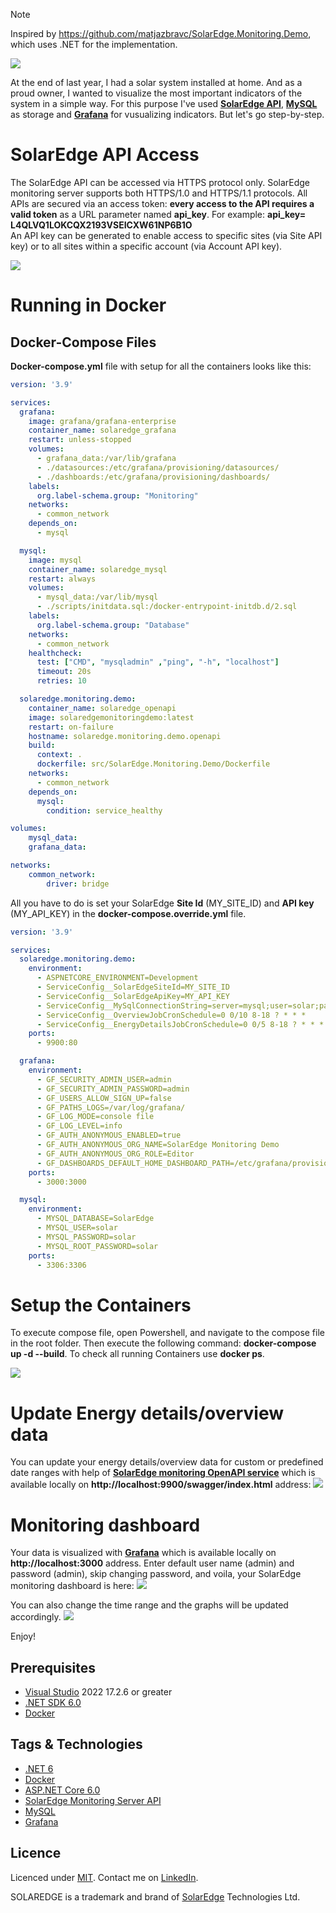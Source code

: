 > [!NOTE]  
> Inspired by https://github.com/matjazbravc/SolarEdge.Monitoring.Demo, which uses .NET for the implementation.


![](res/Title.png)

At the end of last year, I had a solar system installed at home. And as a proud owner, I wanted to visualize the most important indicators of the system in a simple way.
For this purpose I've used **[SolarEdge API](https://www.solaredge.com/sites/default/files//se_monitoring_api.pdf)**, **[MySQL](https://www.mysql.com/)** as storage and **[Grafana](https://grafana.com/)** for vusualizing indicators. But let's go step-by-step.

# SolarEdge API Access

The SolarEdge API can be accessed via HTTPS protocol only. SolarEdge monitoring server supports both HTTPS/1.0 and HTTPS/1.1 protocols. All APIs are secured via an access token: **every access to the API requires a valid token** as a URL parameter named **api_key**. For example: **api_key= L4QLVQ1LOKCQX2193VSEICXW61NP6B1O**  
An API key can be generated to enable access to specific sites (via Site API key) or to all sites within a specific account (via Account API key).

![](res/solaredge-api-key.png)

# Running in Docker

## Docker-Compose Files
**Docker-compose.yml** file with setup for all the containers looks like this:
```yml
version: '3.9'

services:
  grafana:
    image: grafana/grafana-enterprise
    container_name: solaredge_grafana
    restart: unless-stopped
    volumes:
      - grafana_data:/var/lib/grafana
      - ./datasources:/etc/grafana/provisioning/datasources/
      - ./dashboards:/etc/grafana/provisioning/dashboards/
    labels:
      org.label-schema.group: "Monitoring"    
    networks:
      - common_network
    depends_on: 
      - mysql

  mysql:
    image: mysql
    container_name: solaredge_mysql
    restart: always
    volumes:
      - mysql_data:/var/lib/mysql
      - ./scripts/initdata.sql:/docker-entrypoint-initdb.d/2.sql
    labels:
      org.label-schema.group: "Database"
    networks:
      - common_network
    healthcheck:
      test: ["CMD", "mysqladmin" ,"ping", "-h", "localhost"]
      timeout: 20s
      retries: 10

  solaredge.monitoring.demo:
    container_name: solaredge_openapi
    image: solaredgemonitoringdemo:latest
    restart: on-failure
    hostname: solaredge.monitoring.demo.openapi
    build:
      context: .
      dockerfile: src/SolarEdge.Monitoring.Demo/Dockerfile
    networks:
      - common_network
    depends_on: 
      mysql:
        condition: service_healthy

volumes:
    mysql_data:
    grafana_data:

networks:
    common_network:
        driver: bridge
```
All you have to do is set your SolarEdge **Site Id** (MY_SITE_ID) and **API key** (MY_API_KEY) in the **docker-compose.override.yml** file.
```yml
version: '3.9'

services:
  solaredge.monitoring.demo:
    environment:
      - ASPNETCORE_ENVIRONMENT=Development
      - ServiceConfig__SolarEdgeSiteId=MY_SITE_ID
      - ServiceConfig__SolarEdgeApiKey=MY_API_KEY
      - ServiceConfig__MySqlConnectionString=server=mysql;user=solar;password=solar;port=3306;database=SolarEdge;
      - ServiceConfig__OverviewJobCronSchedule=0 0/10 8-18 ? * * *
      - ServiceConfig__EnergyDetailsJobCronSchedule=0 0/5 8-18 ? * * *
    ports:
      - 9900:80

  grafana:
    environment:
      - GF_SECURITY_ADMIN_USER=admin
      - GF_SECURITY_ADMIN_PASSWORD=admin
      - GF_USERS_ALLOW_SIGN_UP=false
      - GF_PATHS_LOGS=/var/log/grafana/
      - GF_LOG_MODE=console file
      - GF_LOG_LEVEL=info
      - GF_AUTH_ANONYMOUS_ENABLED=true
      - GF_AUTH_ANONYMOUS_ORG_NAME=SolarEdge Monitoring Demo
      - GF_AUTH_ANONYMOUS_ORG_ROLE=Editor
      - GF_DASHBOARDS_DEFAULT_HOME_DASHBOARD_PATH=/etc/grafana/provisioning/dashboards/SolarEdgeMonitoring.json
    ports:
      - 3000:3000

  mysql:
    environment:
      - MYSQL_DATABASE=SolarEdge
      - MYSQL_USER=solar
      - MYSQL_PASSWORD=solar
      - MYSQL_ROOT_PASSWORD=solar
    ports:
      - 3306:3306
```
# Setup the Containers
To execute compose file, open Powershell, and navigate to the compose file in the root folder. Then execute the following command: **docker-compose up -d --build**. To check all running Containers use **docker ps**.

![](res/docker.png)

# Update Energy details/overview data
You can update your energy details/overview data for custom or predefined date ranges with help of **[SolarEdge monitoring OpenAPI service](http://localhost:9900/swagger/index.html)** which is available locally on **http://localhost:9900/swagger/index.html** address:
![](res/swagger.png)

# Monitoring dashboard

Your data is visualized with **[Grafana](http://localhost:3000)** which is available locally on **http://localhost:3000** address. Enter default user name (admin) and password (admin), skip changing password, and voila, your SolarEdge monitoring dashboard is here:
![](res/grafana-dashboard.png)

You can also change the time range and the graphs will be updated accordingly.
![](res/grafana-time-range.png)

Enjoy!

## Prerequisites
- [Visual Studio](https://www.visualstudio.com/vs/community) 2022 17.2.6 or greater
- [.NET SDK 6.0](https://dotnet.microsoft.com/download/dotnet/6.0)
- [Docker](https://www.docker.com/resources/what-container)

## Tags & Technologies
- [.NET 6](https://github.com/dotnet/core/blob/main/release-notes/6.0)
- [Docker](https://www.docker.com/resources/what-container)  
- [ASP.NET Core 6.0](https://docs.microsoft.com/en-us/aspnet/core/release-notes/aspnetcore-6.0?view=aspnetcore-6.0)
- [SolarEdge Monitoring Server API](https://www.solaredge.com/sites/default/files//se_monitoring_api.pdf)
- [MySQL](https://www.mysql.com/)
- [Grafana](https://grafana.com/)

## Licence
Licenced under [MIT](http://opensource.org/licenses/mit-license.php).
Contact me on [LinkedIn](https://si.linkedin.com/in/matjazbravc).

SOLAREDGE is a trademark and brand of [SolarEdge](https://www.solaredge.com/) Technologies Ltd.
